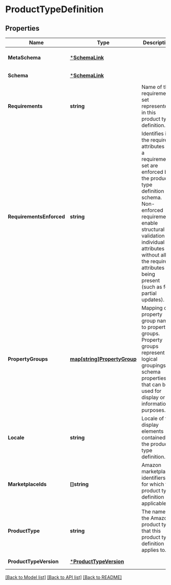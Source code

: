 # ProductTypeDefinition

## Properties
Name | Type | Description | Notes
------------ | ------------- | ------------- | -------------
**MetaSchema** | [***SchemaLink**](SchemaLink.md) |  | [optional] [default to null]
**Schema** | [***SchemaLink**](SchemaLink.md) |  | [default to null]
**Requirements** | **string** | Name of the requirements set represented in this product type definition. | [default to null]
**RequirementsEnforced** | **string** | Identifies if the required attributes for a requirements set are enforced by the product type definition schema. Non-enforced requirements enable structural validation of individual attributes without all of the required attributes being present (such as for partial updates). | [default to null]
**PropertyGroups** | [**map[string]PropertyGroup**](PropertyGroup.md) | Mapping of property group names to property groups. Property groups represent logical groupings of schema properties that can be used for display or informational purposes. | [default to null]
**Locale** | **string** | Locale of the display elements contained in the product type definition. | [default to null]
**MarketplaceIds** | **[]string** | Amazon marketplace identifiers for which the product type definition is applicable. | [default to null]
**ProductType** | **string** | The name of the Amazon product type that this product type definition applies to. | [default to null]
**ProductTypeVersion** | [***ProductTypeVersion**](ProductTypeVersion.md) |  | [default to null]

[[Back to Model list]](../README.md#documentation-for-models) [[Back to API list]](../README.md#documentation-for-api-endpoints) [[Back to README]](../README.md)

